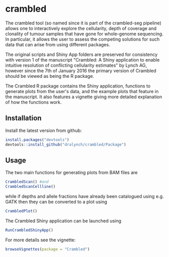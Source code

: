 # crambled

The crambled tool (so named since it is part of the crambled-seg pipeline) allows one to interactively explore the cellularity, depth of coverage and clonality of tumour samples that have gone for whole-genome sequencing. In particular, it allows the user to assess the competing solutions for such data that can arise from using different packages.

The original scripts and Shiny App folders are preserved for consistency with version 1 of the manuscript "Crambled: A Shiny application to enable intuitive resolution of conflicting cellularity estimates" by Lynch AG, however since the 7th of January 2016 the primary version of Crambled should be viewed as being the R package.

The Crambled R package contains the Shiny application, functions to generate plots from the user's data, and the example plots that feature in the manuscript. It also features a vignette giving more detailed explanation of how the functions work.

## Installation

Install the latest version from github:

```R
install.packages("devtools")
devtools::install_github("dralynch/crambled/Package")
```

## Usage

The two main functions for generating plots from BAM files are 

```R
CrambledScan() #and
CrambledScanCellline()
```

while if depths and allele fractions have already been catalogued using e.g. GATK then they can be converted to a plot using 

```R
CrambledPlot()
```

The Crambled Shiny application can be launched using

```R
RunCrambledShinyApp()
```

For more details see the vignette:

```R
browseVignettes(package = "Crambled")
```


